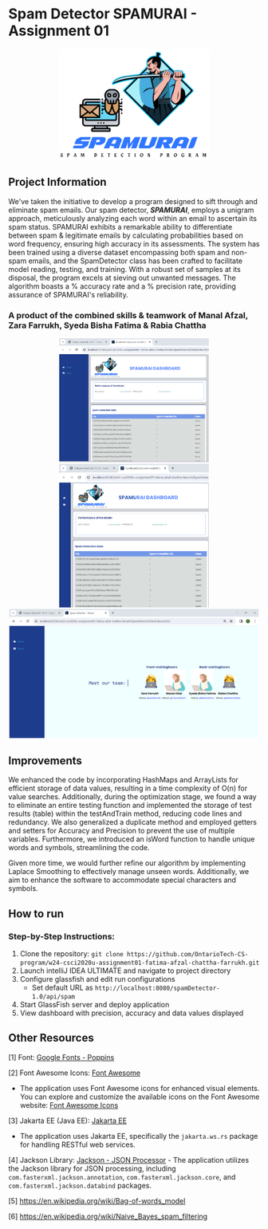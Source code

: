 # Spam Detector SPAMURAI - Assignment 01
<p align="center">
  <img src="SpamDetectorClient/img/spamurai.png" alt="Spamurai Logo" width="300">
</p>

## Project Information
We've taken the initiative to develop a program designed to sift through and eliminate spam emails. Our spam detector, <b><i>SPAMURAI</i></b>, employs a unigram approach, meticulously analyzing each word within an email to ascertain its spam status. SPAMURAI exhibits a remarkable ability to differentiate between spam & legitimate emails by calculating probabilities based on word frequency, ensuring high accuracy in its assessments. The system has been trained using a diverse dataset encompassing both spam and non-spam emails, and the SpamDetector class has been crafted to facilitate model reading, testing, and training. With a robust set of samples at its disposal, the program excels at sieving out unwanted messages. The algorithm boasts a % accuracy rate and a % precision rate, providing assurance of SPAMURAI's reliability.
<h3>A product of the combined skills & teamwork of <b>Manal Afzal, Zara Farrukh, Syeda Bisha Fatima & Rabia Chattha</b></h3>
<p align="center">
   <img src="Spamurai_navBar.png" alt="Spamurai Working Interface" width="300">
  <img src="Spamurai.png" alt="Spamurai Working Interface" width="300">
  <img src="Spamurai_About.png" alt="Spamurai Working Interface" width="500">
</p>

## Improvements
We enhanced the code by incorporating HashMaps and ArrayLists for efficient storage of data values, resulting in a time complexity of O(n) for value searches. Additionally, during the optimization stage, we found a way to eliminate an entire testing function and implemented the storage of test results (table) within the testAndTrain method, reducing code lines and redundancy. We also generalized a duplicate method and employed getters and setters for Accuracy and Precision to prevent the use of multiple variables. Furthermore, we introduced an isWord function to handle unique words and symbols, streamlining the code.

Given more time, we would further refine our algorithm by implementing Laplace Smoothing to effectively manage unseen words. Additionally, we aim to enhance the software to accommodate special characters and symbols.

## How to run
### Step-by-Step Instructions:

1. Clone the repository: `git clone https://github.com/OntarioTech-CS-program/w24-csci2020u-assignment01-fatima-afzal-chattha-farrukh.git`
2. Launch intelliJ IDEA ULTIMATE and navigate to project directory 
3. Configure glassfish and edit run configurations
   - Set default URL as `http://localhost:8080/spamDetector-1.0/api/spam`
4. Start GlassFish server and deploy application
5. View dashboard with precision, accuracy and data values displayed 
## Other Resources
[1] Font: [Google Fonts - Poppins](https://fonts.google.com/specimen/Poppins)

[2] Font Awesome Icons: [Font Awesome](https://fontawesome.com/)
  - The application uses Font Awesome icons for enhanced visual elements. You can explore and customize the available icons on the Font Awesome website: [Font Awesome Icons](https://fontawesome.com/icons)

[3]  Jakarta EE (Java EE): [Jakarta EE](https://jakarta.ee/)
   - The application uses Jakarta EE, specifically the `jakarta.ws.rs` package for handling RESTful web services.

[4] Jackson Library: [Jackson - JSON Processor](https://github.com/FasterXML/jackson)
    - The application utilizes the Jackson library for JSON processing, including `com.fasterxml.jackson.annotation`, `com.fasterxml.jackson.core`, and `com.fasterxml.jackson.databind` packages.
    
[5] https://en.wikipedia.org/wiki/Bag-of-words_model 

[6] https://en.wikipedia.org/wiki/Naive_Bayes_spam_filtering 
